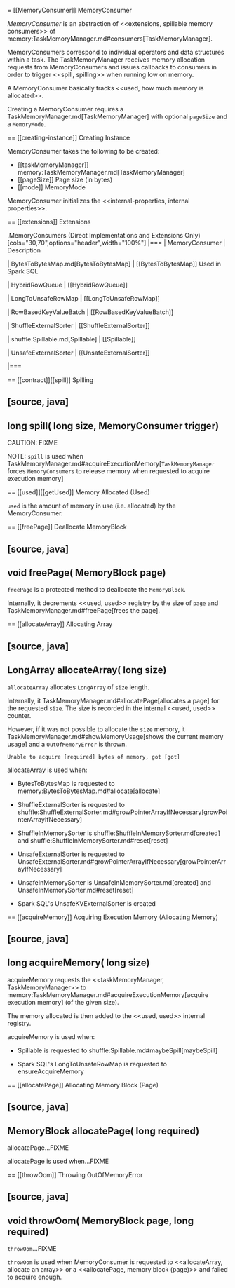 = [[MemoryConsumer]] MemoryConsumer

*MemoryConsumer* is an abstraction of <<extensions, spillable memory consumers>> of memory:TaskMemoryManager.md#consumers[TaskMemoryManager].

MemoryConsumers correspond to individual operators and data structures within a task. The TaskMemoryManager receives memory allocation requests from MemoryConsumers and issues callbacks to consumers in order to trigger <<spill, spilling>> when running low on memory.

A MemoryConsumer basically tracks <<used, how much memory is allocated>>.

Creating a MemoryConsumer requires a TaskMemoryManager.md[TaskMemoryManager] with optional `pageSize` and a `MemoryMode`.

== [[creating-instance]] Creating Instance

MemoryConsumer takes the following to be created:

* [[taskMemoryManager]] memory:TaskMemoryManager.md[TaskMemoryManager]
* [[pageSize]] Page size (in bytes)
* [[mode]] MemoryMode

MemoryConsumer initializes the <<internal-properties, internal properties>>.

== [[extensions]] Extensions

.MemoryConsumers (Direct Implementations and Extensions Only)
[cols="30,70",options="header",width="100%"]
|===
| MemoryConsumer
| Description

| BytesToBytesMap.md[BytesToBytesMap]
| [[BytesToBytesMap]] Used in Spark SQL

| HybridRowQueue
| [[HybridRowQueue]]

| LongToUnsafeRowMap
| [[LongToUnsafeRowMap]]

| RowBasedKeyValueBatch
| [[RowBasedKeyValueBatch]]

| ShuffleExternalSorter
| [[ShuffleExternalSorter]]

| shuffle:Spillable.md[Spillable]
| [[Spillable]]

| UnsafeExternalSorter
| [[UnsafeExternalSorter]]

|===

== [[contract]][[spill]] Spilling

[source, java]
----
long spill(
  long size,
  MemoryConsumer trigger)
----

CAUTION: FIXME

NOTE: `spill` is used when TaskMemoryManager.md#acquireExecutionMemory[`TaskMemoryManager` forces `MemoryConsumers` to release memory when requested to acquire execution memory]

== [[used]][[getUsed]] Memory Allocated (Used)

`used` is the amount of memory in use (i.e. allocated) by the MemoryConsumer.

== [[freePage]] Deallocate MemoryBlock

[source, java]
----
void freePage(
  MemoryBlock page)
----

`freePage` is a protected method to deallocate the `MemoryBlock`.

Internally, it decrements <<used, used>> registry by the size of `page` and TaskMemoryManager.md#freePage[frees the page].

== [[allocateArray]] Allocating Array

[source, java]
----
LongArray allocateArray(
  long size)
----

`allocateArray` allocates `LongArray` of `size` length.

Internally, it TaskMemoryManager.md#allocatePage[allocates a page] for the requested `size`. The size is recorded in the internal <<used, used>> counter.

However, if it was not possible to allocate the `size` memory, it TaskMemoryManager.md#showMemoryUsage[shows the current memory usage] and a `OutOfMemoryError` is thrown.

```
Unable to acquire [required] bytes of memory, got [got]
```

allocateArray is used when:

* BytesToBytesMap is requested to memory:BytesToBytesMap.md#allocate[allocate]

* ShuffleExternalSorter is requested to shuffle:ShuffleExternalSorter.md#growPointerArrayIfNecessary[growPointerArrayIfNecessary]

* ShuffleInMemorySorter is shuffle:ShuffleInMemorySorter.md[created] and shuffle:ShuffleInMemorySorter.md#reset[reset]

* UnsafeExternalSorter is requested to UnsafeExternalSorter.md#growPointerArrayIfNecessary[growPointerArrayIfNecessary]

* UnsafeInMemorySorter is UnsafeInMemorySorter.md[created] and UnsafeInMemorySorter.md#reset[reset]

* Spark SQL's UnsafeKVExternalSorter is created

== [[acquireMemory]] Acquiring Execution Memory (Allocating Memory)

[source, java]
----
long acquireMemory(
  long size)
----

acquireMemory requests the <<taskMemoryManager, TaskMemoryManager>> to memory:TaskMemoryManager.md#acquireExecutionMemory[acquire execution memory] (of the given size).

The memory allocated is then added to the <<used, used>> internal registry.

acquireMemory is used when:

* Spillable is requested to shuffle:Spillable.md#maybeSpill[maybeSpill]

* Spark SQL's LongToUnsafeRowMap is requested to ensureAcquireMemory

== [[allocatePage]] Allocating Memory Block (Page)

[source, java]
----
MemoryBlock allocatePage(
  long required)
----

allocatePage...FIXME

allocatePage is used when...FIXME

== [[throwOom]] Throwing OutOfMemoryError

[source, java]
----
void throwOom(
  MemoryBlock page,
  long required)
----

`throwOom`...FIXME

`throwOom` is used when MemoryConsumer is requested to <<allocateArray, allocate an array>> or a <<allocatePage, memory block (page)>> and failed to acquire enough.
